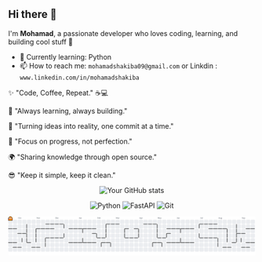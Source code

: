 ## Hi there 👋  
I'm __Mohamad__, a passionate developer who loves coding, learning, and building cool stuff 🚀  
- 🌱 Currently learning: Python 
- 📫 How to reach me: `mohamadshakiba09@gmail.com` or Linkdin : `www.linkedin.com/in/mohamadshakiba`

✨ "Code, Coffee, Repeat." ☕💻

🚀 "Always learning, always building."

🧩 "Turning ideas into reality, one commit at a time."

🎯 "Focus on progress, not perfection."

🌍 "Sharing knowledge through open source."

😎 "Keep it simple, keep it clean."

<div align="center">

![Your GitHub stats](https://github-readme-stats.vercel.app/api?username=mohamadshakibaa&show_icons=true&theme=radical)

![Python](https://img.shields.io/badge/Python-3776AB?logo=python&logoColor=white)
![FastAPI](https://img.shields.io/badge/FastAPI-009688?logo=fastapi&logoColor=white) 
![Git](https://img.shields.io/badge/-Git-F05032?logo=git&logoColor=white)

<picture>
  <source media="(prefers-color-scheme: dark)" srcset="https://raw.githubusercontent.com/mohamadshakibaa/mohamadshakibaa/output/pacman-contribution-graph-dark.svg" />
  <source media="(prefers-color-scheme: light)" srcset="https://raw.githubusercontent.com/mohamadshakibaa/mohamadshakibaa/output/pacman-contribution-graph.svg" />
  <img alt="My Contribution Graph (Pac-Man)" src="https://raw.githubusercontent.com/mohamadshakibaa/mohamadshakibaa/output/pacman-contribution-graph.svg" />
</picture>
